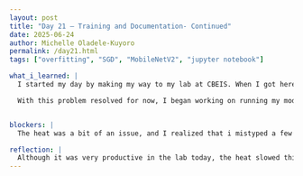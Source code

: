```yaml
---
layout: post
title: "Day 21 – Training and Documentation- Continued"
date: 2025-06-24
author: Michelle Oladele-Kuyoro
permalink: /day21.html
tags: ["overfitting", "SGD", "MobileNetV2", "jupyter notebook"]

what_i_learned: |
  I started my day by making my way to my lab at CBEIS. When I got here, I found out that the air conditioning wasn't functioning, but luckily we had a small fan in our room that allowed it to be habitable. However, we found out that it was dripping water so we had to fix that. We were given the option to move to the business building but were unable to do so because most of our work had to be done locally on the lab computers. Running the code anywhere else would take a lot of time to set up.

  With this problem resolved for now, I began working on running my models. The ones I left running on the weekend unfortunately conuldn't be complted due to a power outage in the building. But that was ok as I noticed that i had made a few errors in defining variables and had to implemennt another call back. I added a Model Checkpoing; what this does is to keep a recod of which model hyperparameter worked best and keep track of it sothe training can resume from where it is saved.


blockers: |
  The heat was a bit of an issue, and I realized that i mistyped a few variables so i had to correct that. My model is overfitting.

reflection: |
  Although it was very productive in the lab today, the heat slowed things down a bit. I took frequent breaks to make sure i don't wear myself out, and I was able to get a little bit done. I continued documenting my findings about MobileNetV2 trainings that I was running, but i still have the issue of the model overfitting during training so i will be implementing checkpoints and increasing the drop out rates. I want to see what I will be able to acheive tommorow as well.
---
```

